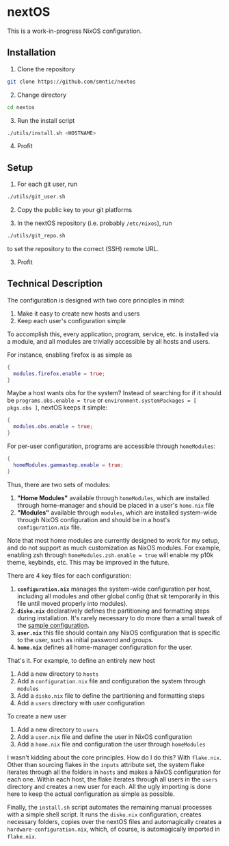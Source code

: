 # nextOS
This is a work-in-progress NixOS configuration.

## Installation
1. Clone the repository
```bash
git clone https://github.com/smntic/nextos
```
2. Change directory
```bash
cd nextos
```
3. Run the install script
```bash
./utils/install.sh <HOSTNAME>
```
4. Profit

## Setup
1. For each git user, run
```bash
./utils/git_user.sh
```
2. Copy the public key to your git platforms

3. In the nextOS repository (i.e. probably `/etc/nixos`), run
```bash
./utils/git_repo.sh
```
to set the repository to the correct (SSH) remote URL.

3. Profit

## Technical Description

The configuration is designed with two core principles in mind:
1. Make it easy to create new hosts and users
2. Keep each user's configuration simple

To accomplish this, every application, program, service, etc. is installed via a
module, and all modules are trivially accessible by all hosts and users.

For instance, enabling firefox is as simple as
```nix
{
  modules.firefox.enable = true;
}
```
Maybe a host wants obs for the system? Instead of searching for if it should be
`programs.obs.enable = true` or `environment.systemPackages = [ pkgs.obs ]`,
nextOS keeps it simple:
```nix
{
  modules.obs.enable = true;
}
```

For per-user configuration, programs are accessible through `homeModules`:
```nix
{
  homeModules.gammastep.enable = true;
}
```

Thus, there are two sets of modules:
1. **"Home Modules"** available through `homeModules`, which are installed through
home-manager and should be placed in a user's `home.nix` file
2. **"Modules"** available through `modules`, which are installed system-wide
through NixOS configuration and should be in a host's `configuration.nix` file.

Note that most home modules are currently designed to work for my setup, and
do not support as much customization as NixOS modules. For example, enabling
zsh through `homeModules.zsh.enable = true` will enable my p10k theme, keybinds, etc.
This may be improved in the future.

There are 4 key files for each configuration:
1. **`configuration.nix`** manages the system-wide configuration per host,
including all modules and other global config (that sit temporarily in this file until
moved properly into modules).
2. **`disko.nix`** declaratively defines the partitioning and formatting steps
during installation. It's rarely necessary to do more than a small tweak of
the [sample configuration](https://github.com/nix-community/disko).
3. **`user.nix`** this file should contain any NixOS configuration that is
specific to the user, such as initial password and groups.
4. **`home.nix`** defines all home-manager configuration for the user.

That's it. For example, to define an entirely new host
1. Add a new directory to `hosts`
2. Add a `configuration.nix` file and configuration the system through `modules`
3. Add a `disko.nix` file to define the partitioning and formatting steps
4. Add a `users` directory with user configuration

To create a new user
1. Add a new directory to `users`
2. Add a `user.nix` file and define the user in NixOS configuration
3. Add a `home.nix` file and configuration the user through `homeModules`

I wasn't kidding about the core principles. How do I do this? With `flake.nix`.
Other than sourcing flakes in the `inputs` attribute set, the system flake
iterates through all the folders in `hosts` and makes a NixOS configuration for
each one. Within each host, the flake iterates through all users in the `users`
directory and creates a new user for each. All the ugly importing is done here
to keep the actual configuration as simple as possible.

Finally, the `install.sh` script automates the remaining manual processes
with a simple shell script. It runs the `disko.nix` configuration, creates necessary
folders, copies over the nextOS files and automagically creates a `hardware-configuration.nix`,
which, of course, is automagically imported in `flake.nix`.


